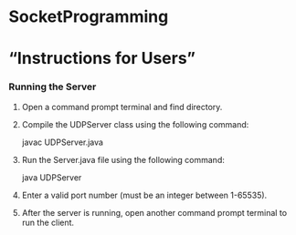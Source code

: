 # SocketProgramming


# “Instructions for Users”
### Running the Server


1. Open a command prompt terminal and find directory. 

2. Compile the UDPServer class using the following command:
   
   javac UDPServer.java

4. Run the Server.java file using the following command:

    java UDPServer

6. Enter a valid port number (must be an integer between 1-65535).

7. After the server is running, open another command prompt terminal to run the client.
